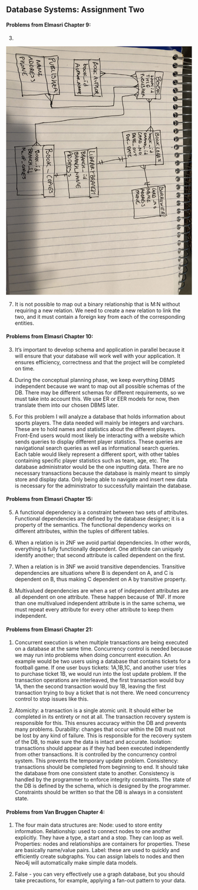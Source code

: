 ## Database Systems: Assignment Two

#### Problems from Elmasri Chapter 9:
3. 
![](https://github.com/liamnamba/CMSI486/blob/master/assignment2ERD.jpg)



7. It is not possible to map out a binary relationship that is M:N without requiring a new relation. We need to create a new relation to link the two, and it must contain a foreign key from each of the corresponding entities.

#### Problems from Elmasri Chapter 10:


3. It’s important to develop schema and application in parallel because it will ensure that your database will work well with your application. It ensures efficiency, correctness and that the project will be completed on time.

4. During the conceptual planning phase, we keep everything DBMS independent because we want to map out all possible schemas of the DB. There may be different schemas for different requirements, so we must take into account this. We use ER or EER models for now, then translate them into our chosen DBMS later.

6. For this problem I will analyze a database that holds information about sports players. The data needed will mainly be integers and varchars. These are to hold names and statistics about the different players. Front-End users would most likely be interacting with a website which sends queries to display different player statistics. These queries are navigational search queries as well as informational search queries. Each table would likely represent a different sport, with other tables containing specific player statistics such as team, age, etc. The database administrator would be the one inputting data. There are no necessary transactions because the database is mainly meant to simply store and display data. Only being able to navigate and insert new data is necessary for the administrator to successfully maintain the database.

#### Problems from Elmasri Chapter 15:


5. A functional dependency is a constraint between two sets of attributes. Functional dependencies are defined by the database designer; it is a property of the semantics. The functional dependency works on different attributes, within the tuples of different tables. 

9. When a relation is in 2NF we avoid partial dependencies. In other words, everything is fully functionally dependent. One attribute can uniquely identify another; that second attribute is called dependent on the first.

10. When a relation is in 3NF we avoid transitive dependencies. Transitive dependencies are situations where B is dependent on A, and C is dependent on B, thus making C dependent on A by transitive property.  

13. Multivalued dependencies are when a set of independent attributes are all dependent on one attribute. These happen because of 1NF. If more than one multivalued independent attribute is in the same schema, we must repeat every attribute for every other attribute to keep them independent.



#### Problems from Elmasri Chapter 21:


1. Concurrent execution is when multiple transactions are being executed on a database at the same time. Concurrency control is needed because we may run into problems when doing concurrent execution. An example would be two users using a database that contains tickets for a football game. If one user buys tickets: 1A,1B,1C, and another user tries to purchase ticket 1B, we would run into the lost update problem. If the transaction operations are interleaved, the first transaction would buy 1A, then the second transaction would buy 1B, leaving the first transaction trying to buy a ticket that is not there. We need concurrency control to stop issues like this.


6. Atomicity: a transaction is a single atomic unit. It should either be completed in its entirety or not at all. The transaction recovery system is responsible for this. This ensures accuracy within the DB and prevents many problems.
Durability: changes that occur within the DB must not be lost by any kind of failure. This is responsible for the recovery system of the DB, to make sure the data is intact and accurate. Isolation: transactions should appear as if they had been executed independently from other transactions. It is controlled by the concurrency control system. This prevents the temporary update problem. 
Consistency: transactions should be completed from beginning to end. It should take the database from one consistent state to another. Consistency is handled by the programmer to enforce integrity constraints. The state of the DB is defined by the schema, which is designed by the programmer. Constraints should be written so that the DB is always in a consistent state.


#### Problems from Van Bruggen Chapter 4:


1. The four main data structures are: Node: used to store entity information. Relationship: used to connect nodes to one another explicitly. They have a type, a start and a stop. They can loop as well. Properties: nodes and relationships are containers for properties. These are basically name/value pairs. Label: these are used to quickly and efficiently create subgraphs. You can assign labels to nodes and then Neo4j will automatically make simple data models.

3. False - you can very effectively use a graph database, but you should take precautions, for example, applying a fan-out pattern to your data.
